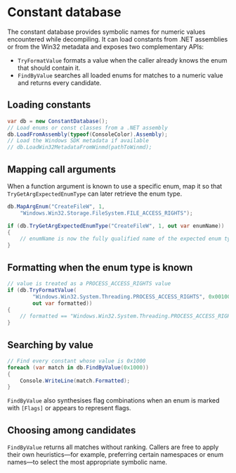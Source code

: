 # Constant database

The constant database provides symbolic names for numeric values encountered
while decompiling.  It can load constants from .NET assemblies or from the
Win32 metadata and exposes two complementary APIs:

- `TryFormatValue` formats a value when the caller already knows the enum that
  should contain it.
- `FindByValue` searches all loaded enums for matches to a numeric value and
  returns every candidate.

## Loading constants

```csharp
var db = new ConstantDatabase();
// Load enums or const classes from a .NET assembly
db.LoadFromAssembly(typeof(ConsoleColor).Assembly);
// Load the Windows SDK metadata if available
// db.LoadWin32MetadataFromWinmd(pathToWinmd);
```

## Mapping call arguments

When a function argument is known to use a specific enum, map it so that
`TryGetArgExpectedEnumType` can later retrieve the enum type.

```csharp
db.MapArgEnum("CreateFileW", 1,
    "Windows.Win32.Storage.FileSystem.FILE_ACCESS_RIGHTS");

if (db.TryGetArgExpectedEnumType("CreateFileW", 1, out var enumName))
{
    // enumName is now the fully qualified name of the expected enum type
}
```

## Formatting when the enum type is known

```csharp
// value is treated as a PROCESS_ACCESS_RIGHTS value
if (db.TryFormatValue(
        "Windows.Win32.System.Threading.PROCESS_ACCESS_RIGHTS", 0x00100000,
        out var formatted))
{
    // formatted == "Windows.Win32.System.Threading.PROCESS_ACCESS_RIGHTS.PROCESS_TERMINATE"
}
```

## Searching by value

```csharp
// Find every constant whose value is 0x1000
foreach (var match in db.FindByValue(0x1000))
{
    Console.WriteLine(match.Formatted);
}
```

`FindByValue` also synthesises flag combinations when an enum is marked with
`[Flags]` or appears to represent flags.

## Choosing among candidates

`FindByValue` returns all matches without ranking.  Callers are free to apply
their own heuristics—for example, preferring certain namespaces or enum names—to
select the most appropriate symbolic name.

